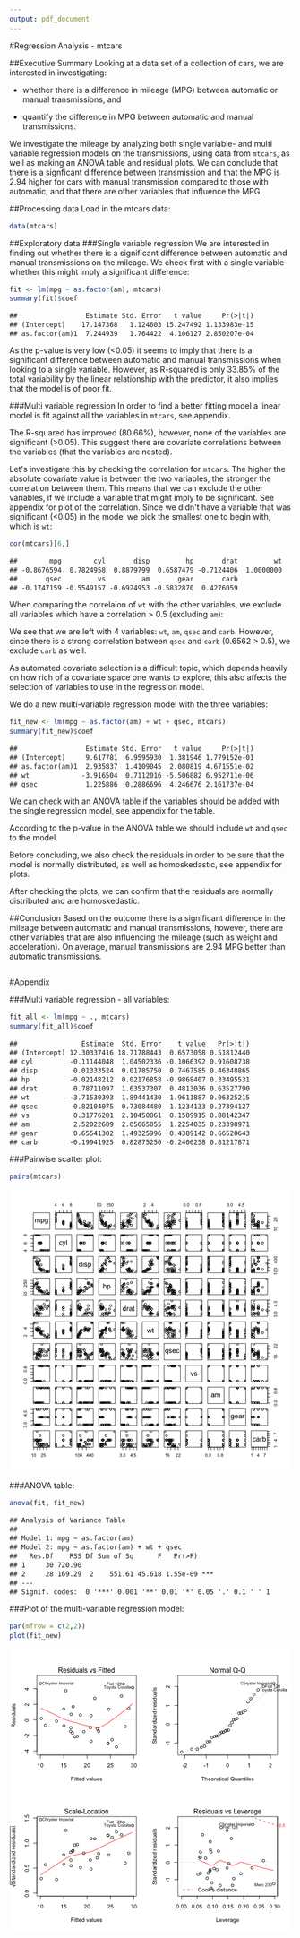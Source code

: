 ```yaml
---
output: pdf_document
---
```

#Regression Analysis - mtcars

##Executive Summary
Looking at a data set of a collection of cars, we are interested in investigating:

- whether there is a difference in mileage (MPG) between automatic or manual transmissions, and

- quantify the difference in MPG between automatic and manual transmissions.

We investigate the mileage by analyzing both single variable- and multi variable regression models on the transmissions, using data from `mtcars`, as well as making an ANOVA table and residual plots.
We can conclude that there is a signficant difference between transmission and that the MPG is 2.94 higher for cars with manual transmission  compared to those with automatic, and that there are other variables that influence the MPG. 


##Processing data
Load in the mtcars data:

```r
data(mtcars)
```
##Exploratory data
###Single variable regression
We are interested in finding out whether there is a significant difference between automatic and manual transmissions on the mileage. We check first with a single variable whether this might imply a significant difference:

```r
fit <- lm(mpg ~ as.factor(am), mtcars)
summary(fit)$coef
```

```
##                 Estimate Std. Error   t value     Pr(>|t|)
## (Intercept)    17.147368   1.124603 15.247492 1.133983e-15
## as.factor(am)1  7.244939   1.764422  4.106127 2.850207e-04
```
As the p-value is very low (<0.05) it seems to imply that there is a significant difference between automatic and manual transmissions when looking to a single variable. However, as R-squared is only 33.85% of the total variability by the linear relationship with the predictor, it also implies that the model is of poor fit.

###Multi variable regression
In order to find a better fitting model a linear model is fit against all the variables in `mtcars`, see appendix.

The R-squared has improved (80.66%), however, none of the variables are significant (>0.05). This suggest there are covariate correlations between the variables (that the variables are nested).

Let's investigate this by checking the correlation for `mtcars`. The higher the absolute covariate value is between the two variables, the stronger the correlation between them. This means that we can exclude the other variables, if we include a variable that might imply to be significant. See appendix for plot of the correlation.
Since we didn't have a variable that was significant (<0.05) in the model we pick the smallest one to begin with, which is `wt`:

```r
cor(mtcars)[6,]
```

```
##        mpg        cyl       disp         hp       drat         wt 
## -0.8676594  0.7824958  0.8879799  0.6587479 -0.7124406  1.0000000 
##       qsec         vs         am       gear       carb 
## -0.1747159 -0.5549157 -0.6924953 -0.5832870  0.4276059
```
When comparing the correlaion of `wt` with the other variables, we exclude all variables which have a correlation > 0.5 (excluding `am`):

We see that we are left with 4 variables: `wt`, `am`, `qsec` and `carb`. However, since there is a strong correlation between `qsec` and `carb` (0.6562 > 0.5), we exclude `carb` as well. 

As automated covariate selection is a difficult topic, which depends heavily on how rich of a covariate space one wants to explore, this also affects the selection of variables to use in the regression model.

We do a new multi-variable regression model with the three variables:

```r
fit_new <- lm(mpg ~ as.factor(am) + wt + qsec, mtcars)
summary(fit_new)$coef
```

```
##                 Estimate Std. Error   t value     Pr(>|t|)
## (Intercept)     9.617781  6.9595930  1.381946 1.779152e-01
## as.factor(am)1  2.935837  1.4109045  2.080819 4.671551e-02
## wt             -3.916504  0.7112016 -5.506882 6.952711e-06
## qsec            1.225886  0.2886696  4.246676 2.161737e-04
```
We can check with an ANOVA table if the variables should be added with the single regression model, see appendix for the table. 

According to the p-value in the ANOVA table we should include `wt` and `qsec` to the model.

Before concluding, we also check the residuals in order to be sure that the model is normally distributed, as well as homoskedastic, see appendix for plots. 

After checking the plots, we can confirm that the residuals are normally distributed and are homoskedastic.

##Conclusion
Based on the outcome there is a significant difference in the mileage between automatic and manual transmissions, however, there are other variables that are also influencing the mileage (such as weight and acceleration). 
On average, manual transmissions are 2.94 MPG better than automatic transmissions.


##

#Appendix

###Multi variable regression - all variables:

```r
fit_all <- lm(mpg ~ ., mtcars)
summary(fit_all)$coef
```

```
##                Estimate  Std. Error    t value   Pr(>|t|)
## (Intercept) 12.30337416 18.71788443  0.6573058 0.51812440
## cyl         -0.11144048  1.04502336 -0.1066392 0.91608738
## disp         0.01333524  0.01785750  0.7467585 0.46348865
## hp          -0.02148212  0.02176858 -0.9868407 0.33495531
## drat         0.78711097  1.63537307  0.4813036 0.63527790
## wt          -3.71530393  1.89441430 -1.9611887 0.06325215
## qsec         0.82104075  0.73084480  1.1234133 0.27394127
## vs           0.31776281  2.10450861  0.1509915 0.88142347
## am           2.52022689  2.05665055  1.2254035 0.23398971
## gear         0.65541302  1.49325996  0.4389142 0.66520643
## carb        -0.19941925  0.82875250 -0.2406258 0.81217871
```

###Pairwise scatter plot:

```r
pairs(mtcars)
```

![plot of chunk unnamed-chunk-6](figure/unnamed-chunk-6-1.png) 

###ANOVA table:

```r
anova(fit, fit_new)
```

```
## Analysis of Variance Table
## 
## Model 1: mpg ~ as.factor(am)
## Model 2: mpg ~ as.factor(am) + wt + qsec
##   Res.Df    RSS Df Sum of Sq      F   Pr(>F)    
## 1     30 720.90                                 
## 2     28 169.29  2    551.61 45.618 1.55e-09 ***
## ---
## Signif. codes:  0 '***' 0.001 '**' 0.01 '*' 0.05 '.' 0.1 ' ' 1
```

###Plot of the multi-variable regression model:

```r
par(mfrow = c(2,2))
plot(fit_new)
```

![plot of chunk unnamed-chunk-8](figure/unnamed-chunk-8-1.png) 
